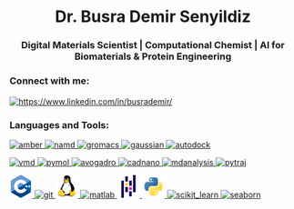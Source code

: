<h1 align="center">Dr. Busra Demir Senyildiz</h1>
<h3 align="center">Digital Materials Scientist | Computational Chemist | AI for Biomaterials & Protein Engineering</h3>


<h3 align="left">Connect with me:</h3>
<p align="left">
<a href="https://linkedin.com/in/busrademir/" target="blank"><img align="center" src="https://raw.githubusercontent.com/rahuldkjain/github-profile-readme-generator/master/src/images/icons/Social/linked-in-alt.svg" alt="https://www.linkedin.com/in/busrademir/" height="30" width="40" /></a>
</p>

<h3 align="left">Languages and Tools:</h3>
<p align="left"> <a href="https://ambermd.org/AmberMD.php" target="_blank" rel="noreferrer"> <img src="https://pbs.twimg.com/profile_images/1532855071129710600/uVzjGhb7_400x400.jpg" alt="amber" width="40" height="40"/> </a>
<a href="http://www.ks.uiuc.edu/Research/namd/" target="_blank" rel="noreferrer"> <img src="https://gitlab.com/uploads/-/system/project/avatar/16469744/namd_logo-01.png" alt="namd" width="40" height="40"/> </a>
<a href="https://www.gromacs.org/" target="_blank" rel="noreferrer"> <img src="https://pbs.twimg.com/profile_images/1084865599103213568/0fbebHwV_400x400.jpg" alt="gromacs" width="40" height="40"/> </a>
<a href="https://gaussian.com/" target="_blank" rel="noreferrer"> <img src="https://pbs.twimg.com/profile_images/984801900292784129/TuHbpUEd_400x400.jpg" alt="gaussian" width="40" height="40"/> </a>
<a href="https://vina.scripps.edu/" target="_blank" rel="noreferrer"> <img src="https://vina.scripps.edu/wp-content/uploads/sites/55/2020/12/vina_logo.png" alt="autodock" width="40" height="40"/> </a>
  
<a href="http://www.ks.uiuc.edu/Research/vmd/" target="_blank" rel="noreferrer"> <img src="https://simverse.com/images/vmd-logo.svg" alt="vmd" width="40" height="40"/> </a>
<a href="https://pymol.org/2/" target="_blank" rel="noreferrer"> <img src="https://upload.wikimedia.org/wikipedia/commons/thumb/8/87/PyMOL_logo.svg/2048px-PyMOL_logo.svg.png" alt="pymol" width="40" height="40"/> </a>
<a href="https://avogadro.cc/" target="_blank" rel="noreferrer"> <img src="https://avatars.githubusercontent.com/u/9284941?s=280&v=4" alt="avogadro" width="40" height="40"/> </a>
<a href="https://cadnano.org/" target="_blank" rel="noreferrer"> <img src="https://pbs.twimg.com/profile_images/1898977861/cadnano_logo_fb_twitter_400x400.png" alt="cadnano" width="40" height="40"/> </a>
<a href="https://www.mdanalysis.org/" target="_blank" rel="noreferrer"> <img src="https://www.mdanalysis.org/public/mdanalysis-logo_square.png" alt="mdanalysis" width="40" height="40"/> </a>
<a href="https://amber-md.github.io/pytraj/latest/index.html" target="_blank" rel="noreferrer"> <img src="https://amber-md.github.io/pytraj/latest/_images/index.png" alt="pytraj" width="40" height="40"/> </a>

<a href="https://www.w3schools.com/cpp/" target="_blank" rel="noreferrer"> <img src="https://raw.githubusercontent.com/devicons/devicon/master/icons/cplusplus/cplusplus-original.svg" alt="cplusplus" width="40" height="40"/> </a> <a href="https://git-scm.com/" target="_blank" rel="noreferrer"> <img src="https://www.vectorlogo.zone/logos/git-scm/git-scm-icon.svg" alt="git" width="40" height="40"/> </a> <a href="https://www.linux.org/" target="_blank" rel="noreferrer"> <img src="https://raw.githubusercontent.com/devicons/devicon/master/icons/linux/linux-original.svg" alt="linux" width="40" height="40"/> </a> <a href="https://www.mathworks.com/" target="_blank" rel="noreferrer"> <img src="https://upload.wikimedia.org/wikipedia/commons/2/21/Matlab_Logo.png" alt="matlab" width="40" height="40"/> </a> <a href="https://pandas.pydata.org/" target="_blank" rel="noreferrer"> <img src="https://raw.githubusercontent.com/devicons/devicon/2ae2a900d2f041da66e950e4d48052658d850630/icons/pandas/pandas-original.svg" alt="pandas" width="40" height="40"/> </a> <a href="https://www.python.org" target="_blank" rel="noreferrer"> <img src="https://raw.githubusercontent.com/devicons/devicon/master/icons/python/python-original.svg" alt="python" width="40" height="40"/> </a> <a href="https://scikit-learn.org/" target="_blank" rel="noreferrer"> <img src="https://upload.wikimedia.org/wikipedia/commons/0/05/Scikit_learn_logo_small.svg" alt="scikit_learn" width="40" height="40"/> </a> <a href="https://seaborn.pydata.org/" target="_blank" rel="noreferrer"> <img src="https://seaborn.pydata.org/_images/logo-mark-lightbg.svg" alt="seaborn" width="40" height="40"/> </a> </p>
